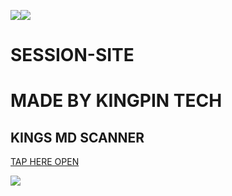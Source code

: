 <a><img src='https://i.imgur.com/LyHic3i.gif'/></a><a><img src='https://i.imgur.com/LyHic3i.gif'/></a>
# SESSION-SITE

# MADE BY KINGPIN TECH

## KINGS MD SCANNER

[TAP HERE OPEN](https://bmw-scanner-9380dc7ea838.herokuapp.com/)

<a><img src='https://telegra.ph/file/d6f2db280e4ec4d743cb0.jpg'/></a>
